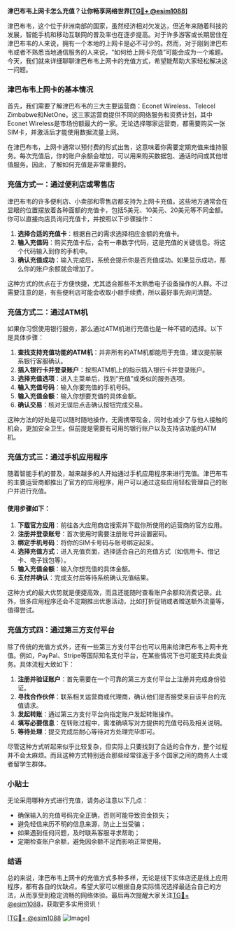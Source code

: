 **津巴布韦上网卡怎么充值？让你畅享网络世界[[TG💪+ @esim1088](https://t.me/s/esim1088)]**

津巴布韦，这个位于非洲南部的国家，虽然经济相对欠发达，但近年来随着科技的发展，智能手机和移动互联网的普及率也在逐步提高。对于许多游客或长期居住在津巴布韦的人来说，拥有一个本地的上网卡是必不可少的。然而，对于刚到津巴布韦或者不熟悉当地通信服务的人来说，“如何给上网卡充值”可能会成为一个难题。今天，我们就来详细聊聊津巴布韦上网卡的充值方式，希望能帮助大家轻松解决这一问题。

### 津巴布韦上网卡的基本情况

首先，我们需要了解津巴布韦的三大主要运营商：Econet Wireless、Telecel Zimbabwe和NetOne。这三家运营商提供不同的网络服务和资费计划，其中Econet Wireless是市场份额最大的一家。无论选择哪家运营商，都需要购买一张SIM卡，并激活后才能使用数据流量上网。

在津巴布韦，上网卡通常以预付费的形式出售，这意味着你需要定期充值来维持服务。每次充值后，你的账户余额会增加，可以用来购买数据包、通话时间或其他增值服务。因此，了解如何充值是非常重要的。

### 充值方式一：通过便利店或零售店

津巴布韦的许多便利店、小卖部和零售店都支持为上网卡充值。这些地方通常会在显眼的位置摆放着各种面额的充值卡，包括5美元、10美元、20美元等不同金额。你可以直接向店员询问充值卡，并按照以下步骤操作：

1. **选择合适的充值卡**：根据自己的需求选择相应金额的充值卡。
2. **输入充值码**：购买充值卡后，会有一串数字代码，这是充值的关键信息。将这个代码输入到你的手机中。
3. **确认充值成功**：输入完成后，系统会提示你是否充值成功。如果显示成功，那么你的账户余额就会增加了。

这种方式的优点在于方便快捷，尤其适合那些不太熟悉电子设备操作的人群。不过需要注意的是，有些便利店可能会收取小额手续费，所以最好事先询问清楚。

### 充值方式二：通过ATM机

如果你习惯使用银行服务，那么通过ATM机进行充值也是一种不错的选择。以下是具体步骤：

1. **查找支持充值功能的ATM机**：并非所有的ATM机都能用于充值，建议提前联系银行客服确认。
2. **插入银行卡并登录账户**：按照ATM机上的指示插入银行卡并登录账户。
3. **选择充值选项**：进入主菜单后，找到“充值”或类似的服务选项。
4. **输入充值号码**：输入你要充值的手机号码。
5. **输入充值金额**：输入你想要充值的具体金额。
6. **确认交易**：核对无误后点击确认按钮完成交易。

这种方法的好处是可以随时随地操作，无需携带现金，同时也减少了与他人接触的机会，更加安全卫生。但前提是需要有可用的银行账户以及支持该功能的ATM机。

### 充值方式三：通过手机应用程序

随着智能手机的普及，越来越多的人开始通过手机应用程序来进行充值。津巴布韦的主要运营商都推出了官方的应用程序，用户可以通过这些应用轻松管理自己的账户并进行充值。

#### 使用步骤如下：

1. **下载官方应用**：前往各大应用商店搜索并下载你所使用的运营商的官方应用。
2. **注册并登录账号**：首次使用时需要注册账号并设置密码。
3. **绑定手机号码**：将你的SIM卡号码与账号绑定起来。
4. **选择充值方式**：进入充值页面，选择适合自己的充值方式（如信用卡、借记卡、电子钱包等）。
5. **输入充值金额**：输入你想充值的具体金额。
6. **支付并确认**：完成支付后等待系统确认充值结果。

这种方式的最大优势就是便捷高效，而且还能随时查看账户余额和消费记录。此外，很多应用程序还会不定期推出优惠活动，比如打折促销或者赠送额外流量等，值得尝试。

### 充值方式四：通过第三方支付平台

除了传统的充值方式外，还有一些第三方支付平台也可以用来给津巴布韦上网卡充值。例如，PayPal、Stripe等国际知名支付平台，在某些情况下也可能支持此类业务。具体流程大致如下：

1. **注册并验证账户**：首先需要在一个可靠的第三方支付平台上注册并完成身份验证。
2. **寻找合作伙伴**：联系相关运营商或代理商，确认他们是否接受来自该平台的充值请求。
3. **发起转账**：通过第三方支付平台向指定账户发起转账操作。
4. **填写必要信息**：在转账过程中，需准确填写对方提供的充值号码及相关说明。
5. **等待处理**：提交完成后耐心等待对方处理完毕即可。

尽管这种方式听起来似乎比较复杂，但实际上只要找到了合适的合作方，整个过程并不会太麻烦。而且这种方式特别适合那些经常往返于多个国家之间的商务人士或者留学生群体。

### 小贴士

无论采用哪种方式进行充值，请务必注意以下几点：

- 确保输入的充值号码完全正确，否则可能导致资金损失；
- 避免轻信来历不明的信息来源，防止上当受骗；
- 如果遇到任何问题，及时联系客服寻求帮助；
- 定期检查账户余额，避免因余额不足而影响正常使用。

### 结语

总的来说，津巴布韦上网卡的充值方式多种多样，无论是线下实体店还是线上应用程序，都有各自的优缺点。希望大家可以根据自身实际情况选择最适合自己的方法，从而享受到稳定流畅的网络体验。最后再次提醒大家关注[TG💪+ @esim1088](https://t.me/s/esim1088)，获取更多实用资讯！

[[TG💪+ @esim1088](https://t.me/s/esim1088) ![Image](https://i.postimg.cc/4NQfJmqS/Snipaste-2025-05-13-00-14-12.png)]